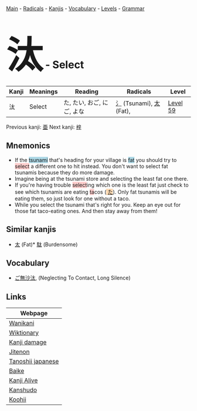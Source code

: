 <style> bigfont {font-size: 100px}</style>
[Main](../index.md) -
[Radicals](../radicals.md) -
[Kanjis](../kanjis.md) -
[Vocabulary](../vocabulary.md) -
[Levels](../levels.md) -
[Grammar](../grammar.md)
# <bigfont> 汰</bigfont> - Select 

| Kanji | Meanings | Reading | Radicals | Level |
| --- | --- | --- | --- | --- |
| 汰 | Select | た, たい, おご, にご, よな | [氵](../radicals/氵.md) (Tsunami), [太](../radicals/太.md) (Fat),  | [Level 59](../levels/wk_level59.md) |

Previous kanji: [亜](亜.md) Next kanji: [梓](梓.md) 

## Mnemonics
 * If the <span style="background-color:#ADD8E6"> tsunami</span> that's heading for your village is <span style="background-color:#ADD8E6"> fat</span> you should try to <span style="background-color:#ffcccb"> select</span> a different one to hit instead. You don't want to select fat tsunamis because they do more damage.
* Imagine being at the tsunami store and selecting the least fat one there.
* If you're having trouble <span style="background-color:#ffcccb"> select</span>ing which one is the least fat just check to see which tsunamis are eating <span style="background-color:#ffcccb"> ta</span>cos (<span style="background-color:#fed8b1"> [た](https://jisho.org/search/た)</span>). Only fat tsunamis will be eating them, so just look for one without a taco.
* While you select the tsunami that's right for you. Keep an eye out for those fat taco-eating ones. And then stay away from them!


## Similar kanjis
 * [太](太.md) (Fat)* [駄](駄.md) (Burdensome)


## Vocabulary
 * [ご無沙汰](../vocabulary/汰.md), (Neglecting To Contact, Long Silence)



## Links 

| Webpage |
| --- |
| [Wanikani          ](https://www.wanikani.com/kanji/汰) |
| [Wiktionary        ](https://en.wiktionary.org/wiki/汰) |
| [Kanji damage      ](http://www.kanjidamage.com/kanji/search?utf8=✓&q=汰) |
| [Jitenon           ](https://jitenon.com/kanji/汰) |
| [Tanoshii japanese ](https://www.tanoshiijapanese.com/dictionary/kanji.cfm?k=汰) |
| [Baike             ](https://baike.baidu.com/item/汰) |
| [Kanji Alive       ](https://app.kanjialive.com/汰) |
| [Kanshudo          ](https://www.kanshudo.com/searchmn?q=汰) |
| [Koohii            ](https://kanji.koohii.com/study/kanji/汰) |
